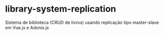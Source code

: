 # library-system-replication
Sistema de biblioteca (CRUD de livros) usando replicação tipo master-slave em Vue.js e Adonis.js 
